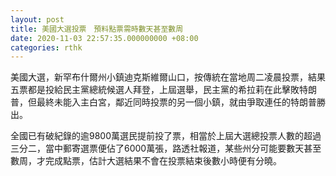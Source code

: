 ```yaml
---
layout: post
title: 美國大選投票　預料點票需時數天甚至數周
date: 2020-11-03 22:57:35.000000000 +08:00
categories: rthk
---
```


美國大選，新罕布什爾州小鎮迪克斯維爾山口，按傳統在當地周二凌晨投票，結果五票都是投給民主黨總統候選人拜登，上屆選舉，民主黨的希拉莉在此擊敗特朗普，但最終未能入主白宮，鄰近同時投票的另一個小鎮，就由爭取連任的特朗普勝出。

全國已有破紀錄的逾9800萬選民提前投了票，相當於上屆大選總投票人數的超過三分二，當中郵寄選票便佔了6000萬張，路透社報道，某些州分可能要數天甚至數周，才完成點票，估計大選結果不會在投票結束後數小時便有分曉。
